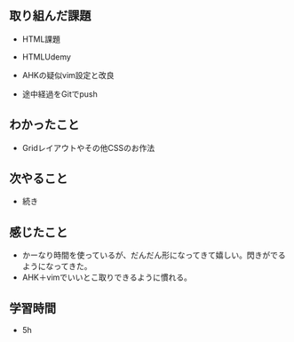 ## 取り組んだ課題
- HTML課題
- HTMLUdemy

- AHKの疑似vim設定と改良
- 途中経過をGitでpush

## わかったこと
- Gridレイアウトやその他CSSのお作法

## 次やること
- 続き

## 感じたこと
- かーなり時間を使っているが、だんだん形になってきて嬉しい。閃きがでるようになってきた。
- AHK＋vimでいいとこ取りできるように慣れる。

## 学習時間
- 5h
